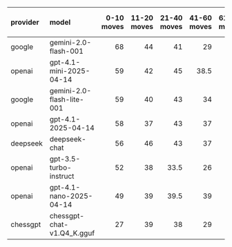 | provider   | model                      |   0-10 moves |   11-20 moves |   21-40 moves |   41-60 moves |   61-80 moves |   81-100 moves |
|:-----------|:---------------------------|-------------:|--------------:|--------------:|--------------:|--------------:|---------------:|
| google     | gemini-2.0-flash-001       |           68 |            44 |          41   |          29   |          29   |           26.5 |
| openai     | gpt-4.1-mini-2025-04-14    |           59 |            42 |          45   |          38.5 |          30   |           24.5 |
| google     | gemini-2.0-flash-lite-001  |           59 |            40 |          43   |          34   |          23.5 |           21.5 |
| openai     | gpt-4.1-2025-04-14         |           58 |            37 |          43   |          37   |          28   |           26.5 |
| deepseek   | deepseek-chat              |           56 |            46 |          43   |          37   |          28   |           23.5 |
| openai     | gpt-3.5-turbo-instruct     |           52 |            38 |          33.5 |          26   |          21   |           21   |
| openai     | gpt-4.1-nano-2025-04-14    |           49 |            39 |          39.5 |          39   |          29.5 |           23.5 |
| chessgpt   | chessgpt-chat-v1.Q4_K.gguf |           27 |            39 |          38   |          29   |          24.5 |           15   |